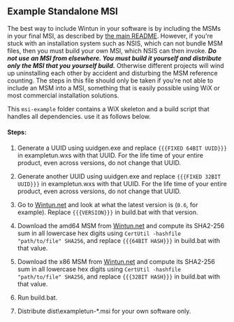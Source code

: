 ## Example Standalone MSI

The best way to include Wintun in your software is by including the MSMs in your final MSI,
as described by [the main README](../README.md). However, if you're stuck with an installation
system such as NSIS, which can not bundle MSM files, then you must build your own MSI, which
NSIS can then invoke. ***Do not use an MSI from elsewhere. You must build it yourself and
distribute only the MSI that you yourself build.*** Otherwise different projects will wind up
uninstalling each other by accident and disturbing the MSM reference counting. The steps in
this file should only be taken if you're not able to include an MSM into a MSI, something that
is easily possible using WiX or most commercial installation solutions.

This `msi-example` folder contains a WiX skeleton and a build script that handles all
dependencies. use it as follows below.

#### Steps:

1. Generate a UUID using uuidgen.exe and replace `{{{FIXED 64BIT UUID}}}` in exampletun.wxs
with that UUID. For the life time of your entire product, even across versions, do not change
that UUID.

2. Generate another UUID using uuidgen.exe and replace `{{{FIXED 32BIT UUID}}}` in
exampletun.wxs with that UUID. For the life time of your entire product, even across versions,
do not change that UUID.

3. Go to [Wintun.net](https://www.wintun.net/) and look at what the latest version is (`0.6`,
for example). Replace `{{{VERSION}}}` in build.bat with that version.

4. Download the amd64 MSM from [Wintun.net](https://www.wintun.net/) and compute its SHA2-256
sum in all lowercase hex digits using `CertUtil -hashfile "path/to/file" SHA256`, and replace
`{{{64BIT HASH}}}` in build.bat with that value.

5. Download the x86 MSM from [Wintun.net](https://www.wintun.net/) and compute its SHA2-256
sum in all lowercase hex digits using `CertUtil -hashfile "path/to/file" SHA256`, and replace
`{{{32BIT HASH}}}` in build.bat with that value.

6. Run build.bat.

7. Distribute dist\exampletun-*.msi for your own software only.

